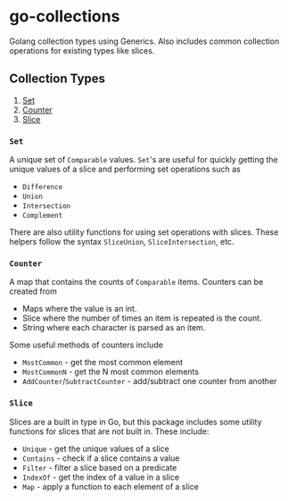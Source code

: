 # go-collections
Golang collection types using Generics. Also includes common collection
operations for existing types like slices.

## Collection Types
1. [Set](#set)
2. [Counter](#counter)
3. [Slice](#slice)

### `Set`
A unique set of `Comparable` values. `Set`'s are useful for quickly getting the
unique values of a slice and performing set operations such as
* `Difference`
* `Union`
* `Intersection`
* `Complement`

There are also utility functions for using set operations with slices. These
helpers follow the syntax `SliceUnion`, `SliceIntersection`, etc.

### `Counter`
A map that contains the counts of `Comparable` items. Counters can be created
from
* Maps where the value is an int.
* Slice where the number of times an item is repeated is the count.
* String where each character is parsed as an item.

Some useful methods of counters include
* `MostCommon` - get the most common element
* `MostCommonN` - get the N most common elements
* `AddCounter`/`SubtractCounter` - add/subtract one counter from another

### `Slice`
Slices are a built in type in Go, but this package includes some utility
functions for slices that are not built in. These include:
* `Unique` - get the unique values of a slice
* `Contains` - check if a slice contains a value
* `Filter` - filter a slice based on a predicate
* `IndexOf` - get the index of a value in a slice
* `Map` - apply a function to each element of a slice
